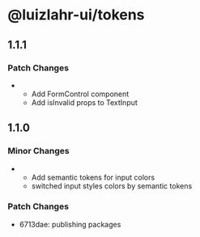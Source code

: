 # @luizlahr-ui/tokens

## 1.1.1

### Patch Changes

- - Add FormControl component
  - Add isInvalid props to TextInput

## 1.1.0

### Minor Changes

- - Add semantic tokens for input colors
  - switched input styles colors by semantic tokens

### Patch Changes

- 6713dae: publishing packages
